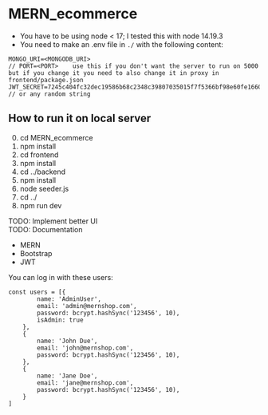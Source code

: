 # MERN_ecommerce
* You have to be using node < 17; I tested this with node 14.19.3
* You need to make an .env file in `./` with the following content:
```
MONGO_URI=<MONGODB_URI>
// PORT=<PORT>    use this if you don't want the server to run on 5000 but if you change it you need to also change it in proxy in frontend/package.json
JWT_SECRET=7245c404fc32dec19586b68c2348c39807035015f7f5366bf98e60fe16601b8c    // or any random string
```
## How to run it on local server
0. cd MERN_ecommerce
1. npm install
2. cd frontend
3. npm install
4. cd ../backend
5. npm install
6. node seeder.js
7. cd ../
8. npm run dev

TODO: Implement better UI <br>
TODO: Documentation

* MERN
* Bootstrap
* JWT

You can log in with these users:

```
const users = [{
        name: 'AdminUser',
        email: 'admin@mernshop.com',
        password: bcrypt.hashSync('123456', 10),
        isAdmin: true
    },
    {
        name: 'John Due',
        email: 'john@mernshop.com',
        password: bcrypt.hashSync('123456', 10),
    },
    {
        name: 'Jane Doe',
        email: 'jane@mernshop.com',
        password: bcrypt.hashSync('123456', 10),
    }
]
```
